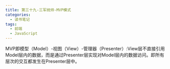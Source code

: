 ```yaml
---
title: 第三十九-三军统帅-MVP模式
categories:
  - 读书笔记
tags:
  - 前端
  - JavaScript
---
```


MVP即模型（Model）-视图（View）-管理器（Presenter）:View层不直接引用Model层内的数据，而是通过Presenter层实现对Model层内的数据访问。即所有层次的交互都发生在Presenter层中。
